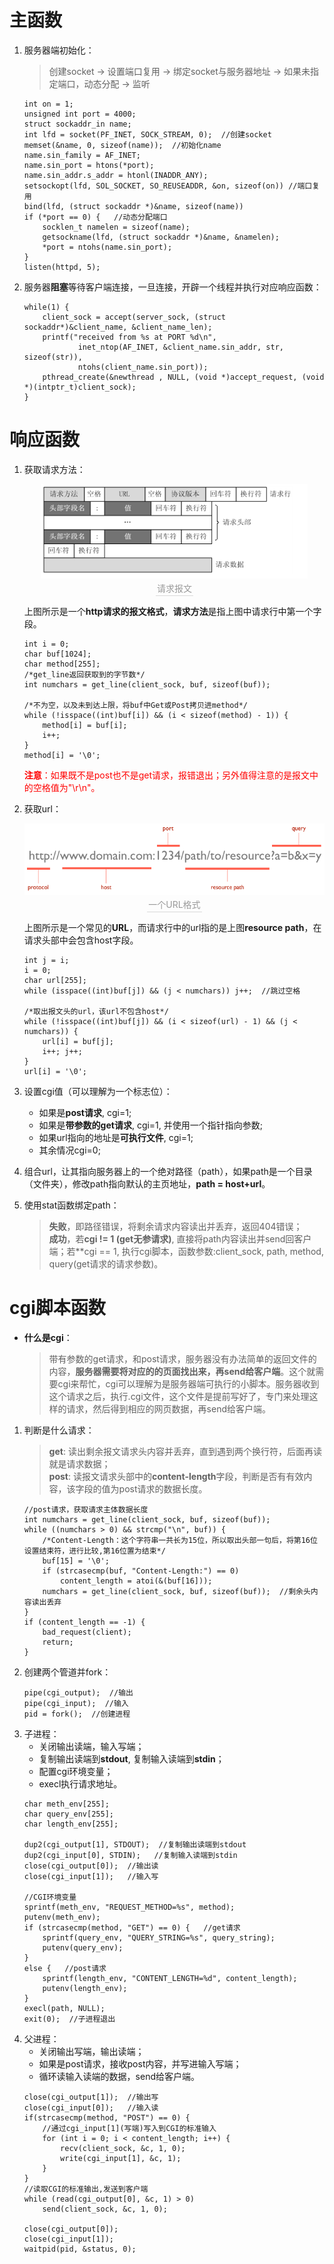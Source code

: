 # **主函数**  
1. 服务器端初始化：  
    > 创建socket -> 设置端口复用 -> 绑定socket与服务器地址 -> 如果未指定端口，动态分配 -> 监听  
    ```
    int on = 1;
    unsigned int port = 4000;
    struct sockaddr_in name;
    int lfd = socket(PF_INET, SOCK_STREAM, 0);  //创建socket
    memset(&name, 0, sizeof(name));  //初始化name
    name.sin_family = AF_INET;
    name.sin_port = htons(*port);
    name.sin_addr.s_addr = htonl(INADDR_ANY);
    setsockopt(lfd, SOL_SOCKET, SO_REUSEADDR, &on, sizeof(on)) //端口复用
    bind(lfd, (struct sockaddr *)&name, sizeof(name))
    if (*port == 0) {   //动态分配端口
        socklen_t namelen = sizeof(name);
        getsockname(lfd, (struct sockaddr *)&name, &namelen);
        *port = ntohs(name.sin_port);
    }
    listen(httpd, 5);
    ```  
2. 服务器**阻塞**等待客户端连接，一旦连接，开辟一个线程并执行对应响应函数：  
    ```
    while(1) {
        client_sock = accept(server_sock, (struct sockaddr*)&client_name, &client_name_len);
        printf("received from %s at PORT %d\n", 
                inet_ntop(AF_INET, &client_name.sin_addr, str, sizeof(str)), 
                ntohs(client_name.sin_port));
        pthread_create(&newthread , NULL, (void *)accept_request, (void *)(intptr_t)client_sock);
    }
    ```  
# **响应函数**  
1. 获取请求方法：  
    <center>
        <img src="https://raw.githubusercontent.com/Shuaikun-Huang/Markdown/master/Tinyhttp/request.png" />  
        <br>
        <div style="color:orange; border-bottom: 1px solid #d9d9d9;
        display: inline-block;
        color: #999;
        padding: 2px;">请求报文</div>
    </center>  

    上图所示是一个**http请求的报文格式**，**请求方法**是指上图中请求行中第一个字段。

    ```
    int i = 0; 
    char buf[1024];
    char method[255];
    /*get_line返回获取到的字节数*/
    int numchars = get_line(client_sock, buf, sizeof(buf)); 
    
    /*不为空，以及未到达上限，将buf中Get或Post拷贝进method*/
    while (!isspace((int)buf[i]) && (i < sizeof(method) - 1)) { 
        method[i] = buf[i];
        i++;
    }
    method[i] = '\0';
    ```    

    <font color=#ff0000>**注意**：如果既不是post也不是get请求，报错退出；另外值得注意的是报文中的空格值为"\r\n"。</font>  
    
2. 获取url：  
    <center>
        <img src="https://raw.githubusercontent.com/Shuaikun-Huang/Markdown/master/Tinyhttp/url.png" />  
        <br>
        <div style="color:orange; border-bottom: 1px solid #d9d9d9;
        display: inline-block;
        color: #999;
        padding: 2px;">一个URL格式</div>
    </center>  

    上图所示是一个常见的**URL**，而请求行中的url指的是上图**resource path**，在请求头部中会包含host字段。

    ```
    int j = i;
    i = 0;
    char url[255];
    while (isspace((int)buf[j]) && (j < numchars)) j++;  //跳过空格

    /*取出报文头的url，该url不包含host*/
    while (!isspace((int)buf[j]) && (i < sizeof(url) - 1) && (j < numchars)) {
        url[i] = buf[j];
        i++; j++;
    }
    url[i] = '\0';
    ```
3. 设置cgi值（可以理解为一个标志位）：   
    - 如果是**post请求**, cgi=1;  
    - 如果是**带参数的get请求**, cgi=1, 并使用一个指针指向参数;
    - 如果url指向的地址是**可执行文件**, cgi=1;    
    - 其余情况cgi=0;  
  
4. 组合url，让其指向服务器上的一个绝对路径（path），如果path是一个目录（文件夹），修改path指向默认的主页地址，**path = host+url**。  
5. 使用stat函数绑定path：  
    > **失败**，即路径错误，将剩余请求内容读出并丢弃，返回404错误；  
    > **成功**，若**cgi != 1 (get无参请求)**, 直接将path内容读出并send回客户端；若**cgi == 1, 执行cgi脚本，函数参数:client_sock, path, method, query(get请求的请求参数)。

# **cgi脚本函数**  
- **什么是cgi**：  
    >带有参数的get请求，和post请求，服务器没有办法简单的返回文件的内容，**服务器需要将对应的的页面找出来，再send给客户端**。这个就需要cgi来帮忙，cgi可以理解为是服务器端可执行的小脚本。服务器收到这个请求之后，执行.cgi文件，这个文件是提前写好了，专门来处理这样的请求，然后得到相应的网页数据，再send给客户端。  
1. 判断是什么请求：
    > **get**: 读出剩余报文请求头内容并丢弃，直到遇到两个换行符，后面再读就是请求数据；  
    > **post**: 读报文请求头部中的**content-length**字段，判断是否有有效内容，该字段的值为post请求的数据长度。 
    ```
    //post请求，获取请求主体数据长度
    int numchars = get_line(client_sock, buf, sizeof(buf));
    while ((numchars > 0) && strcmp("\n", buf)) {
        /*Content-Length：这个字符串一共长为15位，所以取出头部一句后，将第16位设置结束符，进行比较,第16位置为结束*/
        buf[15] = '\0';
        if (strcasecmp(buf, "Content-Length:") == 0)
            content_length = atoi(&(buf[16]));
        numchars = get_line(client_sock, buf, sizeof(buf));  //剩余头内容读出丢弃
    }
    if (content_length == -1) {
        bad_request(client);
        return;
    }
    ``` 
2. 创建两个管道并fork：  
    ```
    pipe(cgi_output);  //输出
    pipe(cgi_input);  //输入
    pid = fork();  //创建进程
    ```  
3. 子进程：
    - 关闭输出读端，输入写端；
    - 复制输出读端到**stdout**, 复制输入读端到**stdin**；
    - 配置cgi环境变量；
    - execl执行请求地址。  
    ```
    char meth_env[255];
    char query_env[255];
    char length_env[255];

    dup2(cgi_output[1], STDOUT);  //复制输出读端到stdout
    dup2(cgi_input[0], STDIN);   //复制输入读端到stdin
    close(cgi_output[0]);  //输出读
    close(cgi_input[1]);   //输入写

    //CGI环境变量
    sprintf(meth_env, "REQUEST_METHOD=%s", method);
    putenv(meth_env);
    if (strcasecmp(method, "GET") == 0) {   //get请求
        sprintf(query_env, "QUERY_STRING=%s", query_string);
        putenv(query_env);
    }
    else {   //post请求
        sprintf(length_env, "CONTENT_LENGTH=%d", content_length);
        putenv(length_env);
    }
    execl(path, NULL);
    exit(0);  //子进程退出
    ```  
4. 父进程：
    - 关闭输出写端，输出读端；
    - 如果是post请求，接收post内容，并写进输入写端；
    - 循环读输入读端的数据，send给客户端。  
    ```
    close(cgi_output[1]);  //输出写
    close(cgi_input[0]);   //输入读
    if(strcasecmp(method, "POST") == 0) {
        //通过cgi_input[1](写端)写入到CGI的标准输入
        for (int i = 0; i < content_length; i++) {
            recv(client_sock, &c, 1, 0);
            write(cgi_input[1], &c, 1);
        }
    }
    //读取CGI的标准输出,发送到客户端
    while (read(cgi_output[0], &c, 1) > 0)
        send(client_sock, &c, 1, 0);

    close(cgi_output[0]);
    close(cgi_input[1]);
    waitpid(pid, &status, 0);
    ```